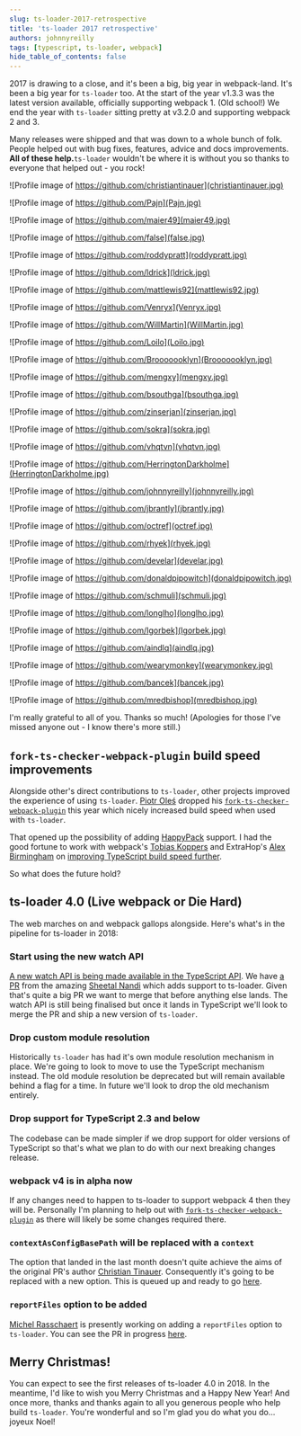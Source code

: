 ```yaml
---
slug: ts-loader-2017-retrospective
title: 'ts-loader 2017 retrospective'
authors: johnnyreilly
tags: [typescript, ts-loader, webpack]
hide_table_of_contents: false
---
```


2017 is drawing to a close, and it's been a big, big year in webpack-land. It's been a big year for `ts-loader` too. At the start of the year v1.3.3 was the latest version available, officially supporting webpack 1. (Old school!) We end the year with `ts-loader` sitting pretty at v3.2.0 and supporting webpack 2 and 3.

<!--truncate-->

Many releases were shipped and that was down to a whole bunch of folk. People helped out with bug fixes, features, advice and docs improvements. **All of these help.**`ts-loader` wouldn't be where it is without you so thanks to everyone that helped out - you rock!

![Profile image of https://github.com/christiantinauer](christiantinauer.jpg)

![Profile image of https://github.com/Pajn](Pajn.jpg)

![Profile image of https://github.com/maier49](maier49.jpg)

![Profile image of https://github.com/false](false.jpg)

![Profile image of https://github.com/roddypratt](roddypratt.jpg)

![Profile image of https://github.com/ldrick](ldrick.jpg)

![Profile image of https://github.com/mattlewis92](mattlewis92.jpg)

![Profile image of https://github.com/Venryx](Venryx.jpg)

![Profile image of https://github.com/WillMartin](WillMartin.jpg)

![Profile image of https://github.com/Loilo](Loilo.jpg)

![Profile image of https://github.com/Brooooooklyn](Brooooooklyn.jpg)

![Profile image of https://github.com/mengxy](mengxy.jpg)

![Profile image of https://github.com/bsouthga](bsouthga.jpg)

![Profile image of https://github.com/zinserjan](zinserjan.jpg)

![Profile image of https://github.com/sokra](sokra.jpg)

![Profile image of https://github.com/vhqtvn](vhqtvn.jpg)

![Profile image of https://github.com/HerringtonDarkholme](HerringtonDarkholme.jpg)

![Profile image of https://github.com/johnnyreilly](johnnyreilly.jpg)

![Profile image of https://github.com/jbrantly](jbrantly.jpg)

![Profile image of https://github.com/octref](octref.jpg)

![Profile image of https://github.com/rhyek](rhyek.jpg)

![Profile image of https://github.com/develar](develar.jpg)

![Profile image of https://github.com/donaldpipowitch](donaldpipowitch.jpg)

![Profile image of https://github.com/schmuli](schmuli.jpg)

![Profile image of https://github.com/longlho](longlho.jpg)

![Profile image of https://github.com/Igorbek](Igorbek.jpg)

![Profile image of https://github.com/aindlq](aindlq.jpg)

![Profile image of https://github.com/wearymonkey](wearymonkey.jpg)

![Profile image of https://github.com/bancek](bancek.jpg)

![Profile image of https://github.com/mredbishop](mredbishop.jpg)

I'm really grateful to all of you. Thanks so much! (Apologies for those I've missed anyone out - I know there's more still.)

## `fork-ts-checker-webpack-plugin` build speed improvements

Alongside other's direct contributions to `ts-loader`, other projects improved the experience of using `ts-loader`. [Piotr Oleś](https://github.com/piotr-oles) dropped his [`fork-ts-checker-webpack-plugin`](https://github.com/Realytics/fork-ts-checker-webpack-plugin) this year which nicely increased build speed when used with `ts-loader`.

That opened up the possibility of adding [HappyPack](https://github.com/amireh/happypack) support. I had the good fortune to work with webpack's [Tobias Koppers](https://github.com/sokra) and ExtraHop's [Alex Birmingham](https://github.com/abirmingham) on [improving TypeScript build speed further](https://www.extrahop.com/company/blog/2017/extrahop-webpack-accelerating-build-times/).

So what does the future hold?

## ts-loader 4.0 (Live webpack or Die Hard)

The web marches on and webpack gallops alongside. Here's what's in the pipeline for ts-loader in 2018:

### Start using the new watch API

[A new watch API is being made available in the TypeScript API](https://github.com/Microsoft/TypeScript/pull/20234). We have [a PR](https://github.com/TypeStrong/ts-loader/pull/685) from the amazing [Sheetal Nandi](https://github.com/sheetalkamat) which adds support to ts-loader. Given that's quite a big PR we want to merge that before anything else lands. The watch API is still being finalised but once it lands in TypeScript we'll look to merge the PR and ship a new version of `ts-loader`.

### Drop custom module resolution

Historically `ts-loader` has had it's own module resolution mechanism in place. We're going to look to move to use the TypeScript mechanism instead. The old module resolution be deprecated but will remain available behind a flag for a time. In future we'll look to drop the old mechanism entirely.

### Drop support for TypeScript 2.3 and below

The codebase can be made simpler if we drop support for older versions of TypeScript so that's what we plan to do with our next breaking changes release.

### webpack v4 is in alpha now

If any changes need to happen to ts-loader to support webpack 4 then they will be. Personally I'm planning to help out with [`fork-ts-checker-webpack-plugin`](https://github.com/Realytics/fork-ts-checker-webpack-plugin) as there will likely be some changes required there.

### `contextAsConfigBasePath` will be replaced with a `context`

The option that landed in the last month doesn't quite achieve the aims of the original PR's author [Christian Tinauer](https://github.com/christiantinauer). Consequently it's going to be replaced with a new option. This is queued up and ready to go [here](https://github.com/TypeStrong/ts-loader/pull/688).

### `reportFiles` option to be added

[Michel Rasschaert](https://github.com/freeman) is presently working on adding a `reportFiles` option to `ts-loader`. You can see the PR in progress [here](https://github.com/TypeStrong/ts-loader/pull/701).

## Merry Christmas!

You can expect to see the first releases of ts-loader 4.0 in 2018. In the meantime, I'd like to wish you Merry Christmas and a Happy New Year! And once more, thanks and thanks again to all you generous people who help build `ts-loader`. You're wonderful and so I'm glad you do what you do... joyeux Noel!
